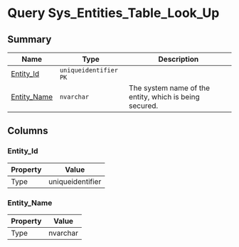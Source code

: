 # Query Sys_Entities_Table_Look_Up


## Summary

| Name | Type | Description |
| - | - | --- |
|[Entity_Id](#entity_id)|`uniqueidentifier` `PK`||
|[Entity_Name](#entity_name)|`nvarchar` |The system name of the entity, which is being secured.|

## Columns

### Entity_Id

| Property | Value |
| - | - |
|Type|uniqueidentifier|

### Entity_Name

| Property | Value |
| - | - |
|Type|nvarchar|


